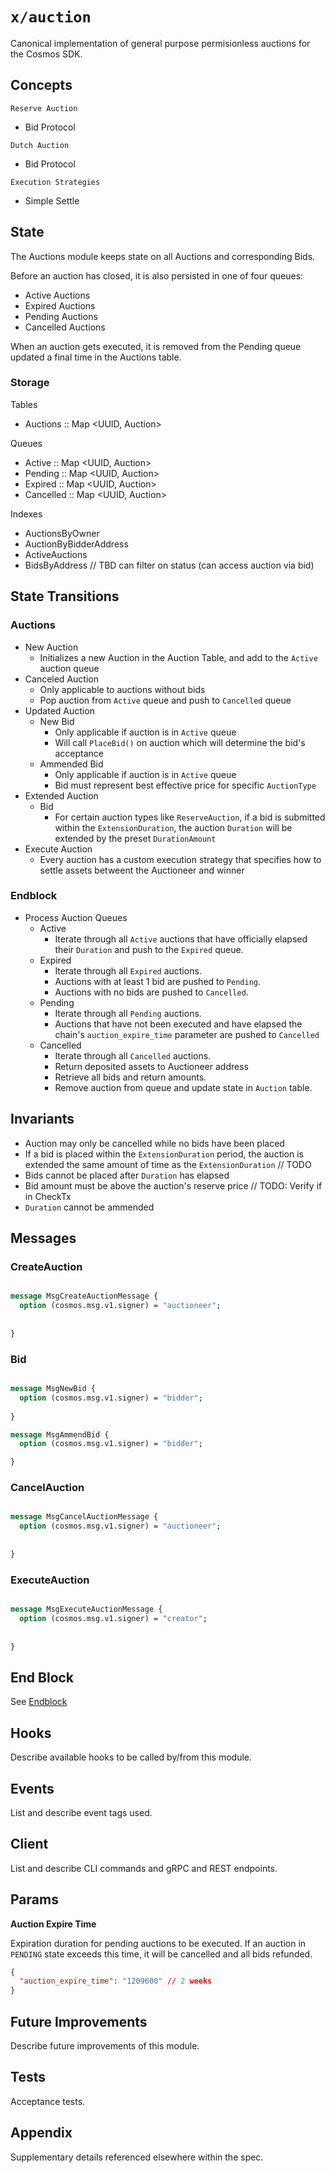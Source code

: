 # `x/auction`

Canonical implementation of general purpose permisionless auctions for the Cosmos SDK.

## Concepts

`Reserve Auction`
- Bid Protocol

`Dutch Auction`
- Bid Protocol

`Execution Strategies`
- Simple Settle

## State

The Auctions module keeps state on all Auctions and corresponding Bids.

Before an auction has closed, it is also persisted in one of four queues:
- Active Auctions
- Expired Auctions
- Pending Auctions
- Cancelled Auctions

When an auction gets executed, it is removed from the Pending queue updated a final time in the Auctions table.

### Storage

Tables
- Auctions :: Map <UUID, Auction>

Queues
- Active :: Map <UUID, Auction>
- Pending :: Map <UUID, Auction>
- Expired :: Map <UUID, Auction>
- Cancelled :: Map <UUID, Auction>

Indexes
- AuctionsByOwner
- AuctionByBidderAddress
- ActiveAuctions
- BidsByAddress // TBD can filter on status (can access auction via bid)

## State Transitions

### Auctions
- New Auction
  - Initializes a new Auction in the Auction Table, and add to the `Active` auction queue
- Canceled Auction
  - Only applicable to auctions without bids
  - Pop auction from `Active` queue and push to `Cancelled` queue
- Updated Auction
  - New Bid
    - Only applicable if auction is in `Active` queue
    - Will call `PlaceBid()` on auction which will determine the bid's acceptance
  - Ammended Bid
    - Only applicable if auction is in `Active` queue
    - Bid must represent best effective price for specific `AuctionType`
- Extended Auction
  - Bid
    - For certain auction types like `ReserveAuction`, if a bid is submitted within the `ExtensionDuration`, the auction `Duration` will be extended by the preset `DurationAmount`
- Execute Auction
  - Every auction has a custom execution strategy that specifies how to settle assets betweent the Auctioneer and winner

### Endblock
- Process Auction Queues
  - Active 
    - Iterate through all `Active` auctions that have officially elapsed their `Duration` and push to the `Expired` queue. 
  - Expired
    - Iterate through all `Expired` auctions.
    - Auctions with at least 1 bid are pushed to `Pending`.
    - Auctions with no bids are pushed to `Cancelled`.
  - Pending
    - Iterate through all `Pending` auctions.
    - Auctions that have not been executed and have elapsed the chain's `auction_expire_time` parameter are pushed to `Cancelled`
  - Cancelled
    - Iterate through all `Cancelled` auctions.
    - Return deposited assets to Auctioneer address
    - Retrieve all bids and return amounts.
    - Remove auction from queue and update state in `Auction` table.

## Invariants
- Auction may only be cancelled while no bids have been placed
- If a bid is placed within the `ExtensionDuration` period, the auction is extended the same amount of time as the `ExtensionDuration` // TODO
- Bids cannot be placed after `Duration` has elapsed
- Bid amount must be above the auction's reserve price // TODO: Verify if in CheckTx
- `Duration` cannot be ammended

## Messages

### CreateAuction
```protobuf

message MsgCreateAuctionMessage {
  option (cosmos.msg.v1.signer) = "auctioneer";
  
  
}

```

### Bid
```protobuf

message MsgNewBid {
  option (cosmos.msg.v1.signer) = "bidder";
  
}

message MsgAmmendBid {
  option (cosmos.msg.v1.signer) = "bidder";

}
```

### CancelAuction
```protobuf

message MsgCancelAuctionMessage {
  option (cosmos.msg.v1.signer) = "auctioneer";
  
  
}

```

### ExecuteAuction
```protobuf

message MsgExecuteAuctionMessage {
  option (cosmos.msg.v1.signer) = "creator";
  
  
}

```

## End Block
See [Endblock](#endblock)

## Hooks

Describe available hooks to be called by/from this module.

## Events

List and describe event tags used.

## Client

List and describe CLI commands and gRPC and REST endpoints.

## Params

**Auction Expire Time**

Expiration duration for pending auctions to be executed. If an auction in `PENDING` state exceeds this time, it will be cancelled and all bids refunded.
```json
{
  "auction_expire_time": "1209600" // 2 weeks
}
```

## Future Improvements

Describe future improvements of this module.

## Tests

Acceptance tests.

## Appendix

Supplementary details referenced elsewhere within the spec.